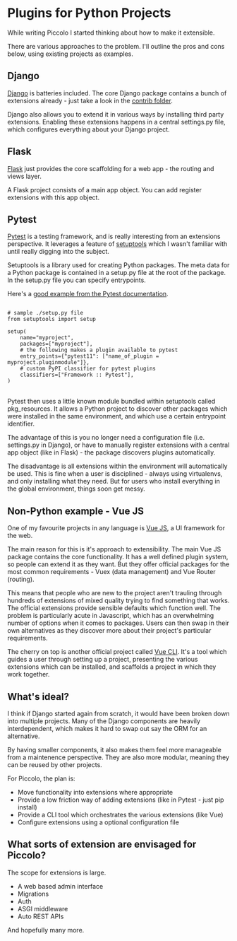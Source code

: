 # Plugins for Python Projects

While writing Piccolo I started thinking about how to make it extensible.

There are various approaches to the problem. I'll outline the pros and cons below, using existing projects as examples.

## Django

[Django](https://www.djangoproject.com/) is batteries included. The core Django package contains a bunch of extensions already - just take a look in the [contrib folder](https://github.com/django/django/tree/066f26fe8b98609726f7962c21de7233afb4ff7e/django/contrib).

Django also allows you to extend it in various ways by installing third party extensions. Enabling these extensions happens in a central settings.py file, which configures everything about your Django project.

## Flask

[Flask](http://flask.pocoo.org/) just provides the core scaffolding for a web app - the routing and views layer.

A Flask project consists of a main app object. You can add register extensions with this app object.

## Pytest

[Pytest](https://docs.pytest.org/en/latest/) is a testing framework, and is really interesting from an extensions perspective. It leverages a feature of [setuptools](https://setuptools.readthedocs.io/en/latest/) which I wasn't familiar with until really digging into the subject.

Setuptools is a library used for creating Python packages. The meta data for a Python package is contained in a setup.py file at the root of the package. In the setup.py file you can specify entrypoints.

Here's a [good example from the Pytest documentation](https://docs.pytest.org/en/latest/writing_plugins.html#making-your-plugin-installable-by-others).

<pre>
<code class="language-python">
# sample ./setup.py file
from setuptools import setup

setup(
    name="myproject",
    packages=["myproject"],
    # the following makes a plugin available to pytest
    entry_points={"pytest11": ["name_of_plugin = myproject.pluginmodule"]},
    # custom PyPI classifier for pytest plugins
    classifiers=["Framework :: Pytest"],
)
</code>
</pre>

Pytest then uses a little known module bundled within setuptools called pkg_resources. It allows a Python project to discover other packages which were installed in the same environment, and which use a certain entrypoint identifier.

The advantage of this is you no longer need a configuration file (i.e. settings.py in Django), or have to manually register extensions with a central app object (like in Flask) - the package discovers plugins automatically.

The disadvantage is all extensions within the environment will automatically be used. This is fine when a user is disciplined - always using virtualenvs, and only installing what they need. But for users who install everything in the global environment, things soon get messy.

## Non-Python example - Vue JS

One of my favourite projects in any language is [Vue JS](https://vuejs.org/), a UI framework for the web.

The main reason for this is it's approach to extensibility. The main Vue JS package contains the core functionality. It has a well defined plugin system, so people can extend it as they want. But they offer official packages for the most common requirements - Vuex (data management) and Vue Router (routing).

This means that people who are new to the project aren't trauling through hundreds of extensions of mixed quality trying to find something that works. The official extensions provide sensible defaults which function well. The problem is particularly acute in Javascript, which has an overwhelming number of options when it comes to packages. Users can then swap in their own alternatives as they discover more about their project's particular requirements.

The cherry on top is another official project called [Vue CLI](https://cli.vuejs.org/). It's a tool which guides a user through setting up a project, presenting the various extensions which can be installed, and scaffolds a project in which they work together.

## What's ideal?

I think if Django started again from scratch, it would have been broken down into multiple projects. Many of the Django components are heavily interdependent, which makes it hard to swap out say the ORM for an alternative.

By having smaller components, it also makes them feel more manageable from a maintenence perspective. They are also more modular, meaning they can be reused by other projects.

For Piccolo, the plan is:

 * Move functionality into extensions where appropriate
 * Provide a low friction way of adding extensions (like in Pytest - just pip install)
 * Provide a CLI tool which orchestrates the various extensions (like Vue)
 * Configure extensions using a optional configuration file

## What sorts of extension are envisaged for Piccolo?

The scope for extensions is large.

 * A web based admin interface
 * Migrations
 * Auth
 * ASGI middleware
 * Auto REST APIs

And hopefully many more.
